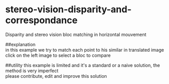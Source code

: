 # stereo-vision-disparity-and-correspondance
Disparity and stereo vision bloc matching in horizontal mouvement

##explanation  
in this example we try to match each point to his similar in translated image  
click on the left image to select a bloc to compare  

##utility
this example is limited and it's a standard or a naive solution, the method is very imperfect  
please contribute, edit and improve this solution
